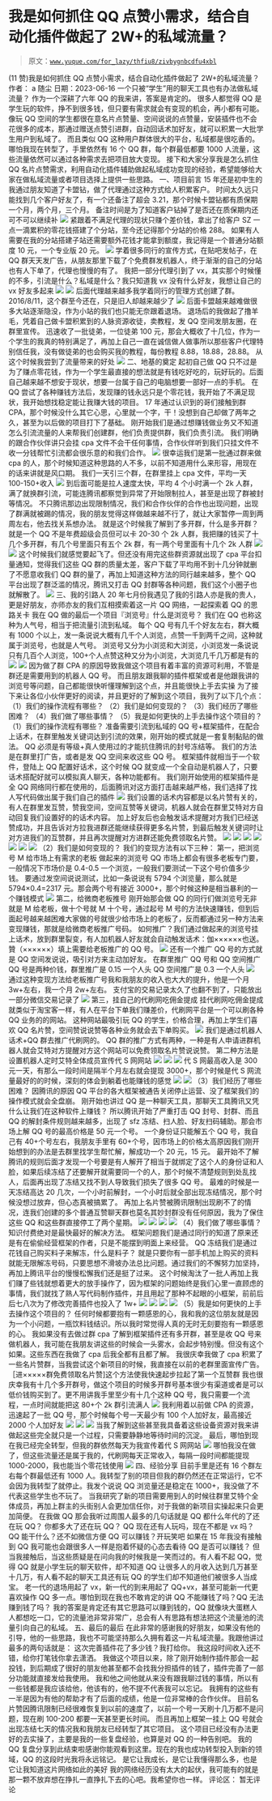 # 我是如何抓住 QQ 点赞小需求，结合自动化插件做起了 2W+的私域流量？

> 原文：[`www.yuque.com/for_lazy/thfiu8/zivbygnbcdfu4xbl`](https://www.yuque.com/for_lazy/thfiu8/zivbygnbcdfu4xbl)

<ne-h2 id="c1f5c932" data-lake-id="c1f5c932"><ne-heading-ext><ne-heading-anchor></ne-heading-anchor><ne-heading-fold></ne-heading-fold></ne-heading-ext><ne-heading-content><ne-text id="ucd572780">(11 赞)我是如何抓住 QQ 点赞小需求，结合自动化插件做起了 2W+的私域流量？</ne-text></ne-heading-content></ne-h2> <ne-p id="u492224c6" data-lake-id="u492224c6"><ne-text id="ue06d7c40">作者： a 随尘</ne-text></ne-p> <ne-p id="ue8b8a72c" data-lake-id="ue8b8a72c"><ne-text id="u1a9e5da3">日期：2023-06-16</ne-text></ne-p> <ne-p id="ue9176c90" data-lake-id="ue9176c90"><ne-text id="u88d7ff63">一个只被“学生”用的聊天工具也有办法做私域流量？</ne-text></ne-p> <ne-p id="u9daab12a" data-lake-id="u9daab12a"><ne-text id="u7beea5b0">作为一个深耕了六年 QQ 的我来讲，答案是肯定的。</ne-text></ne-p> <ne-p id="u4ed19684" data-lake-id="u4ed19684"><ne-text id="uee519b3d">很多人都觉得 QQ 是学生玩的软件，挣不到很多钱，但只要有需求就会有变现的机会，再小都有可能。像玩 QQ 空间的学生都很在意名片点赞量、空间说说的点赞量，安装插件也不会花很多的成本，那通过赠送点赞引进群，自动回话术加好友，就可以积累一大批学生用户到私域了。</ne-text></ne-p> <ne-p id="u0b7dc924" data-lake-id="u0b7dc924"><ne-text id="ub57987d6">而且类似 QQ 这种用户群体很大的平台，私域都是很吃香的。哪怕我现在转型了，手里依然有 16 个 QQ 群，每个群最低都要 1000 人流量，这些流量依然可以通过各种需求去把项目放大变现。</ne-text></ne-p> <ne-p id="ua621cd38" data-lake-id="ua621cd38"><ne-text id="ud4101d49">接下和大家分享我是怎么抓住 QQ 名片点赞需求，利用自动化插件辅助做起私域成功变现的经验，希望能够给大家在做私域流量或者项目选择上提供一些思路。</ne-text></ne-p> <ne-h1 id="7d69e713" data-lake-id="7d69e713"><ne-heading-ext><ne-heading-anchor></ne-heading-anchor><ne-heading-fold></ne-heading-fold></ne-heading-ext><ne-heading-content><ne-text id="ued6926cd" ne-bold="true">一、项目前言</ne-text></ne-heading-content></ne-h1> <ne-p id="u17792c23" data-lake-id="u17792c23"><ne-text id="uc65523e6">15 年还是初中生的我通过朋友知道了卡盟钻，做了代理通过这种方式给人积累客户。</ne-text></ne-p> <ne-p id="u2ce0a663" data-lake-id="u2ce0a663"><ne-text id="ua6dbe9bf">时间太久远只能找到几个客户好友了，有一个还备注了超会 3.21，那个时候卡盟钻都有质保期一个月，两个月，三个月。</ne-text></ne-p> <ne-p id="u99f41d61" data-lake-id="u99f41d61"><ne-text id="ue9f59b4f">备注时间是为了知道客户钻掉了是否还在质保期内还可不可以继续补</ne-text></ne-p> <ne-p id="ud7f5dd88" data-lake-id="ud7f5dd88"><ne-card data-card-name="image" data-card-type="inline" id="vUJ9Z" data-event-boundary="card">![](img/0203332e223aeb2f5e08096d5d03713f.png)  <ne-p id="u3e8caf6f" data-lake-id="u3e8caf6f"><ne-text id="uaa8d9cf7">紧跟着不满足代理的现状只赚个差价钱，拿出了给客户 SZ 一点一滴累积的零花钱搭建了个分站，至今还记得那个分站的价格 288。</ne-text></ne-p> <ne-p id="u6d5d7e01" data-lake-id="u6d5d7e01"><ne-text id="u7a89effb">如果有人需要在我的分站搭建子站还需要额外花钱才能拿到额度，我记得是一个普通分站额度 10 元，一个专业版 20 元。</ne-text></ne-p> <ne-p id="u133a6ab8" data-lake-id="u133a6ab8"><ne-card data-card-name="image" data-card-type="inline" id="I51Ds" data-event-boundary="card">![](img/42c542c57bfcfdb2fd7c2189f74b6710.png)  <ne-p id="u13fe6209" data-lake-id="u13fe6209"><ne-text id="u3a678733">学着很多同行的宣传方式，在贴吧发帖子，在 QQ 群天天发广告，从朋友那里下载了个免费群发机器人，终于渐渐的自己的分站也有人下单了，代理也慢慢的有了。</ne-text></ne-p> <ne-p id="ucd604229" data-lake-id="ucd604229"><ne-text id="u0e12cfbc">我把一部分代理引到了 vx，其实那个时候懂的不多，引流是什么？私域是什么？我只知道我 vx 没有什么好友，我想让自己的 vx 好友多起来</ne-text></ne-p> <ne-p id="u81035974" data-lake-id="u81035974"><ne-card data-card-name="image" data-card-type="inline" id="AHri4" data-event-boundary="card">![](img/4db4547d57861aa04e16bbfb0628e403.png)  <ne-p id="uade83834" data-lake-id="uade83834"><ne-card data-card-name="image" data-card-type="inline" id="laLzV" data-event-boundary="card">![](img/e335a846427784f9b17f5c4ccb88e1b5.png)  <ne-p id="u002aec82" data-lake-id="u002aec82"><ne-text id="uaefd90a1">后面代理越来越多我学着同行的管理方式创建了群。</ne-text></ne-p> <ne-p id="u1a3f4bfa" data-lake-id="u1a3f4bfa"><ne-text id="u23a404d6">2016/8/11，这个群至今还在，只是旧人却越来越少了</ne-text></ne-p> <ne-p id="u1e18e072" data-lake-id="u1e18e072"><ne-card data-card-name="image" data-card-type="inline" id="YZf3j" data-event-boundary="card">![](img/1a0b5568eea881d14ebd8a80822ee79f.png)  <ne-p id="u72eb98db" data-lake-id="u72eb98db"><ne-text id="u0e7eb19d">后面卡盟越来越难做很多大站逐渐隐没，作为小站的我们也只能无奈跟着退场。</ne-text></ne-p> <ne-p id="u85017876" data-lake-id="u85017876"><ne-text id="u2145ec73">退场后的我做起了撸羊毛，凭着自己做卡盟积累到的人脉资源收徒，卖教程，发 QQ 空间发朋友圈，在群里宣传。</ne-text></ne-p> <ne-p id="u83964644" data-lake-id="u83964644"><ne-text id="uc402d650">迅速收了一批徒弟，一位徒弟 100 元，那会大概收了十几位，作为一个学生的我真的特别满足了，再加上自己一直在诚信做人做事所以那些客户代理特别信任我，没有做徒弟的也会购买我的教程，每份教程 8.88，18.88，28.88。</ne-text></ne-p> <ne-p id="u1fb6bfda" data-lake-id="u1fb6bfda"><ne-text id="ubbcafbe5">从这个时候我尝到了流量带来的好处</ne-text></ne-p> <ne-p id="ufe774ad3" data-lake-id="ufe774ad3"><ne-card data-card-name="image" data-card-type="inline" id="njXQp" data-event-boundary="card">![](img/50c67edd365536b2ef27ad3e6b1fe1de.png)  <ne-h1 id="f5139dc1" data-lake-id="f5139dc1"><ne-heading-ext><ne-heading-anchor></ne-heading-anchor><ne-heading-fold></ne-heading-fold></ne-heading-ext><ne-heading-content><ne-text id="uaf4d49ef" ne-bold="true">二、地基的奠定</ne-text></ne-heading-content></ne-h1> <ne-p id="u733f2374" data-lake-id="u733f2374"><ne-text id="ucf23422d">起初自己做 QQ 只不过是为了赚点零花钱，作为一个学生最直接的想法就是有钱吃好吃的，玩好玩的。后面自己越来越不想安于现状，想要一台属于自己的电脑想要一部好一点的手机。</ne-text></ne-p> <ne-p id="u5896da0e" data-lake-id="u5896da0e"><ne-text id="u5bb8c94c">在 QQ 尝试了各种赚钱方法后，发现赚的钱永远只是个零花钱，我开始了不满足现状，我开始想找稳定能让我赚大钱的项目。</ne-text></ne-p> <ne-p id="ub243a563" data-lake-id="ub243a563"><ne-text id="ufd42db3d">17 年通过认识到的哥们接触到群 CPA，那个时候没什么其它心思，心里就一个字，干！没想到自己却做了两年之久，甚至为以后做的项目打下了基础。</ne-text></ne-p> <ne-p id="ufbc4e881" data-lake-id="ufbc4e881"><ne-text id="u93443b16">刚开始我们是通过想赚钱做业务又不知道怎么引流流量的人来帮我们创建群，他们负责提供群，我们负责引流。</ne-text></ne-p> <ne-p id="u694935b0" data-lake-id="u694935b0"><ne-text id="ue8938570">我们明确的跟合作伙伴讲只会挂 cpa 文件不会干任何事情，合作伙伴听到我们只挂文件不收一分钱帮忙引流都会很乐意的和我们合作。</ne-text></ne-p> <ne-p id="u4a8a94a3" data-lake-id="u4a8a94a3"><ne-card data-card-name="image" data-card-type="inline" id="hrEcD" data-event-boundary="card">![](img/01aabfaf26453698de8fbb814c6519c2.png)  <ne-p id="udaeb33b7" data-lake-id="udaeb33b7"><ne-text id="u9723ce80">很幸运我们是第一批通过群来做 cpa 的人，那个时候知道这种思路的人不多，以前不知道用什么来形容，用现在的话来讲就是风口期。</ne-text></ne-p> <ne-p id="u02f1a8b4" data-lake-id="u02f1a8b4"><ne-text id="u42bd39ec">我们一天引三个群，在群里挂上 cpa 文件，平均一天 100-150+收入</ne-text></ne-p> <ne-p id="u7318b950" data-lake-id="u7318b950"><ne-card data-card-name="image" data-card-type="inline" id="jSXe6" data-event-boundary="card">![](img/2ddafbf06d25eb1779ea62f361e29ac6.png)  <ne-p id="ub4dfadf0" data-lake-id="ub4dfadf0"><ne-text id="u42e0953c">到后面可能是拉人速度太快，平均 4 个小时满一个 2k 人群，满了就换群引流，可能连腾讯都察觉到异常了开始限制拉人，甚至是出现了群被封等情况。</ne-text></ne-p> <ne-p id="u46e96c7f" data-lake-id="u46e96c7f"><ne-text id="ueb650176">不只腾讯那边出现限制情况，我们和合作伙伴的合作也出现问题，出现了群满就被踢的情况，我的朋友觉得这样做越来越不行了，就让大家暂停一周到两周左右，他去找关系想办法。</ne-text></ne-p> <ne-p id="u6dbbd124" data-lake-id="u6dbbd124"><ne-text id="u8371bba2">就是这个时候我了解到了多开群，</ne-text><ne-text id="u67d00129" ne-bold="true">什么是多开群？</ne-text></ne-p> <ne-p id="u78d71c56" data-lake-id="u78d71c56"><ne-text id="uc12b956b">就是一个 QQ 不是年费超级会员但可以卡 20-30 个 2k 人群，我把赚的钱买了十几个多开群，有几个号里面只有五个 2k 群，有一两个号里面有十几个 2k 人群</ne-text></ne-p> <ne-p id="u7464d6d3" data-lake-id="u7464d6d3"><ne-card data-card-name="image" data-card-type="inline" id="O4pl3" data-event-boundary="card">![](img/7ac12e4d34fbe626cf47a2194c56de62.png)  <ne-p id="u0d9e3ad8" data-lake-id="u0d9e3ad8"><ne-card data-card-name="image" data-card-type="inline" id="GiAHY" data-event-boundary="card">![](img/f128a2939086c5940d56f418cb21dae7.png)  <ne-p id="u3d1f7286" data-lake-id="u3d1f7286"><ne-text id="u238a67d6">这个时候我们就感觉要起飞了。但还没有用完这些群资源就出现了 cpa 平台扣量通知，觉得我们这些 QQ 群的质量太差，客户下载了平均用不到十几分钟就删了不愿意收我们 QQ 群的量了，再加上知道这种方法的同行越来越多，整个 QQ 平台出现了群泛滥的情况，腾讯又打击 QQ 封群等各种问题，我们这个小圈子也就解散了。</ne-text></ne-p> <ne-p id="u4ace2061" data-lake-id="u4ace2061"><ne-card data-card-name="image" data-card-type="inline" id="CsKJC" data-event-boundary="card">![](img/d67326804d0da0c131af241aca7e5775.png)  <ne-h1 id="f6304085" data-lake-id="f6304085"><ne-heading-ext><ne-heading-anchor></ne-heading-anchor><ne-heading-fold></ne-heading-fold></ne-heading-ext><ne-heading-content><ne-text id="u423277b7">三、</ne-text><ne-text id="u7684c63c" ne-bold="true">我的引路人</ne-text></ne-heading-content></ne-h1> <ne-p id="udffa0213" data-lake-id="udffa0213"><ne-text id="ue34b7ee0">20 年七月份我遇见了我的引路人亦是我的贵人，更是好朋友，亦师亦友的我们互相摸索着这一片 QQ 网络，一起探索着 QQ 的思路关卡</ne-text></ne-p> <ne-p id="uda9134cf" data-lake-id="uda9134cf"><ne-text id="u6cddcc42" ne-bold="true">我在 QQ 做的最后一个项目『浏览号』什么是浏览号？</ne-text></ne-p> <ne-p id="ub38e960d" data-lake-id="ub38e960d"><ne-text id="u52dc2bb5">我们在 QQ 也称这种为人气号，相当于把流量引流到私域。</ne-text></ne-p> <ne-p id="ue8783cca" data-lake-id="ue8783cca"><ne-text id="u7ddb3f0f">每个 QQ 号有几千个好友左右，群大概有 1000 个以上，发一条说说大概有几千个人浏览，点赞一千到两千之间，这种就属于浏览号，也就是人气号。</ne-text></ne-p> <ne-p id="ube4a28e9" data-lake-id="ube4a28e9"><ne-text id="u1cd19c11">浏览号又分为小浏览和大浏览，小浏览发一条说说只有几百个人浏览，100+个人点赞这种又分为小浏览，大浏览几千几万都是有的</ne-text></ne-p> <ne-p id="uf7dc785b" data-lake-id="uf7dc785b"><ne-card data-card-name="image" data-card-type="inline" id="dWaOs" data-event-boundary="card">![](img/3e54c66d66e8e51cad4907a87b7143a8.png)  <ne-p id="uf47645fd" data-lake-id="uf47645fd"><ne-card data-card-name="image" data-card-type="inline" id="o8qXi" data-event-boundary="card">![](img/f2f29d49ecee3488041681e8adbc81d5.png)  <ne-p id="u7471a819" data-lake-id="u7471a819"><ne-text id="u2b2a8ef7">因为做了群 CPA 的原因导致我做这个项目有着丰富的资源可利用，不管是群还是需要用到的机器人 QQ 号。</ne-text></ne-p> <ne-p id="u1f6b2d83" data-lake-id="u1f6b2d83"><ne-text id="u19a6df20">而且朋友跟我聊的插件框架或者是他跟我讲的浏览号等问题，自己都能很快听懂理解到这个点，并且能很快上手去实操</ne-text></ne-p> <ne-p id="u6b7f8b24" data-lake-id="u6b7f8b24"><ne-text id="u669d5d08">为了接下来让各位小伙伴更好的阅读，并且更好的了解到这个项目，我列了以下几个点：</ne-text></ne-p> <ne-p id="uc005a707" data-lake-id="uc005a707"><ne-text id="ufc6f24f2" ne-bold="true">（1）我们的操作流程有哪些？</ne-text></ne-p> <ne-p id="u7b10ed50" data-lake-id="u7b10ed50"><ne-text id="u8f5369be" ne-bold="true">（2）我们是如何变现的？</ne-text></ne-p> <ne-p id="u8f219f11" data-lake-id="u8f219f11"><ne-text id="u57149381" ne-bold="true">（3）我们经历了哪些困难？</ne-text></ne-p> <ne-p id="u64273937" data-lake-id="u64273937"><ne-text id="uabe04a3a" ne-bold="true">（4）我们做了哪些事情？</ne-text></ne-p> <ne-p id="u815506f5" data-lake-id="u815506f5"><ne-text id="u5110e42a" ne-bold="true">（5）我是如何更快的上手去操作这个项目的？</ne-text></ne-p> <ne-p id="u5690208d" data-lake-id="u5690208d"><ne-text id="u6b8ddd73" ne-bold="true">（1）我们的操作流程有哪些？</ne-text></ne-p> <ne-p id="u8792e492" data-lake-id="u8792e492"><ne-text id="u96d8edde">准备需要引流到私域的 QQ 号+框架插件，在配合上话术，在群里触发关键词达到引流的效果，刚开始的模式就是一套复制黏贴的做法。</ne-text></ne-p> <ne-p id="u607f950e" data-lake-id="u607f950e"><ne-text id="u73e89795">QQ 必须是有等级+真人使用过的才能抗住腾讯的封号冻结等。</ne-text></ne-p> <ne-p id="uf4124a9b" data-lake-id="uf4124a9b"><ne-text id="ud6b26884">我们的方法是在群里打广告，或者是发 QQ 空间来收这些 QQ 号。</ne-text></ne-p> <ne-p id="ub06a3bf6" data-lake-id="ub06a3bf6"><ne-text id="uf7eab81f">框架插件就相当于一个软件，登陆上 QQ 配置好话术，这个时候 QQ 就变成一个全自动是机器人了，只要话术搭配好就可以模拟真人聊天，各种功能都有。</ne-text></ne-p> <ne-p id="u6b7d9f94" data-lake-id="u6b7d9f94"><ne-text id="ue0681c38">我们刚开始使用的框架插件是全 QQ 网络同行都在使用的，后面腾讯对这方面打击越来越严格，我们选择了找人写代码做出属于我们自己的插件</ne-text></ne-p> <ne-p id="u3faff0b0" data-lake-id="u3faff0b0"><ne-card data-card-name="image" data-card-type="inline" id="tgkWb" data-event-boundary="card">![](img/7bc95bcf4fba572b324ed8b5b0f4032a.png)  <ne-p id="u367bcd2e" data-lake-id="u367bcd2e"><ne-text id="ub0ecff80">我们设置的话术内容都是以名片赞有关的，有人在群里发互赞，赞我空间，空间互赞等关键词，机器人就会在群里艾特对方自动回复我们设置好的的话术内容。</ne-text></ne-p> <ne-p id="u917af3ed" data-lake-id="u917af3ed"><ne-text id="u5a1960fa">加上好友后也会触发话术提醒对方我们已经送赞成功，并且告诉对方拉我进群还能继续获得更多名片赞，到最后触发关键词时让对方进我们的互赞群，并且再次提醒对方进群还能免费领取名片赞。</ne-text></ne-p> <ne-p id="u109fba4e" data-lake-id="u109fba4e"><ne-card data-card-name="image" data-card-type="inline" id="kN2iS" data-event-boundary="card">![](img/09eee8cb09f507d5aadecc52b68426c7.png)  <ne-p id="ubcbb4b21" data-lake-id="ubcbb4b21"><ne-card data-card-name="image" data-card-type="inline" id="bmU4d" data-event-boundary="card">![](img/b9c42ed13f906b5b52fc7303b3a6dd60.png)  <ne-p id="u43aba1f6" data-lake-id="u43aba1f6"><ne-card data-card-name="image" data-card-type="inline" id="gA4Ey" data-event-boundary="card">![](img/378cc8320d35d6abf81ee10b4cf9d658.png)  <ne-p id="ud5ff828b" data-lake-id="ud5ff828b"><ne-card data-card-name="image" data-card-type="inline" id="Eep1G" data-event-boundary="card">![](img/9c2dd3815235afee964b8de1968cfd26.png)  <ne-p id="uedc9b36c" data-lake-id="uedc9b36c"><ne-card data-card-name="image" data-card-type="inline" id="YsSbg" data-event-boundary="card">![](img/4f215a4140e86d76847f9ce2138ff9f7.png)  <ne-p id="ub5386f1f" data-lake-id="ub5386f1f"><ne-card data-card-name="image" data-card-type="inline" id="NicCr" data-event-boundary="card">![](img/0ec82a529a67b58a693de6a8567aef54.png)  <ne-p id="ua3ae951b" data-lake-id="ua3ae951b"><ne-card data-card-name="image" data-card-type="inline" id="klhrE" data-event-boundary="card">![](img/2e7086b0672f6593a3056500ba6621fb.png)  <ne-p id="u80cb2140" data-lake-id="u80cb2140"><ne-text id="u8583bb06" ne-bold="true">（2）我们是如何变现的？</ne-text></ne-p> <ne-p id="ub8ac13ca" data-lake-id="ub8ac13ca"><ne-text id="u22d7e5d5">我们的变现方法有以下三种：</ne-text></ne-p> <ne-p id="u5b12450e" data-lake-id="u5b12450e"><ne-text id="ua170b39e" ne-bold="true">第一，把浏览号 M 给市场上有需求的老板</ne-text></ne-p> <ne-p id="u133e3afa" data-lake-id="u133e3afa"><ne-text id="u4e3b8575">做起来的浏览号 QQ 市场上都会有很多老板专门要，一般情况下市场价是 0.4-0.5 一个浏览，一般我们要测试一下这个号价值多少钱。</ne-text></ne-p> <ne-p id="ueca2c4e6" data-lake-id="ueca2c4e6"><ne-text id="u32c0b8b5">要通过发空间说说测试，比如一条说说有 5794 个浏览量，那么就是 5794×0.4=2317 元。那会两个号有接近 3000+，那个时候这种是相当暴利的一个赚钱模式</ne-text></ne-p> <ne-p id="u64b95c2d" data-lake-id="u64b95c2d"><ne-card data-card-name="image" data-card-type="inline" id="HbYQ9" data-event-boundary="card">![](img/f36dcd00916cb261cd78a5bda328d8a9.png)  <ne-p id="u20b26170" data-lake-id="u20b26170"><ne-text id="u472e422e" ne-bold="true">第二，给微商老板推号</ne-text></ne-p> <ne-p id="u146ba569" data-lake-id="u146ba569"><ne-text id="u653f7017">刚开始那会做 QQ 的同行们做浏览号无非就是 M 给老板，做十个号就 M 十个号，通过起号 M 号的方法快速赚钱，但到后面起号越来越困难大家做的号就很少给市场上的老板了，反而都通过另一种方法来变现赚钱，那就是给微商老板推广号码。</ne-text></ne-p> <ne-p id="u0cb6c17b" data-lake-id="u0cb6c17b"><ne-text id="uecbeb387">如何推广？我们通过做起来的浏览号挂上话术，放到群里裂变，有人加机器人好友就会自动触发话术：伽××××××也送。贊（××××××）填上需要给老板推广的 QQ 号。</ne-text></ne-p> <ne-p id="u2f15069b" data-lake-id="u2f15069b"><ne-card data-card-name="image" data-card-type="inline" id="fSLeW" data-event-boundary="card">![](img/a6212bffd9bfc03b816a0affa5828306.png)  <ne-p id="ua8c04b24" data-lake-id="ua8c04b24"><ne-text id="u510a65e8" ne-bold="true">还有一个推广 QQ 号的方式就是 QQ 空间发说说</ne-text><ne-text id="ub7fa4cfd">，吸引对方来主动加好友。</ne-text></ne-p> <ne-p id="u02ce7d5e" data-lake-id="u02ce7d5e"><ne-text id="ubc069167">在群里推广 QQ 号和 QQ 空间推广 QQ 号是两种价钱，群里推广是 0.15 一个人头 QQ 空间推广是 0.3 一个人头</ne-text></ne-p> <ne-p id="u21e884eb" data-lake-id="u21e884eb"><ne-card data-card-name="image" data-card-type="inline" id="ePXGM" data-event-boundary="card">![](img/cf71815be59cbea84f452eb8aa40fe1f.png)  <ne-p id="u46edecff" data-lake-id="u46edecff"><ne-text id="ub2ac9276">通过这种变现方法给老板推广号我和我朋友的收入也大大的提升，他是一个月 3w+左右，我一个月 2w+左右。</ne-text></ne-p> <ne-p id="ud5bcd9f5" data-lake-id="ud5bcd9f5"><ne-text id="u48f0ac16">支付宝的交易记录太久了也翻不到了，只能放出一部分微信交易记录了</ne-text></ne-p> <ne-p id="u0a7422a0" data-lake-id="u0a7422a0"><ne-card data-card-name="image" data-card-type="inline" id="saX5e" data-event-boundary="card">![](img/9668f1a67c0d713b3b7747472a1d89c1.png)  <ne-p id="ua5f67ce6" data-lake-id="ua5f67ce6"><ne-text id="uf8a8b78b" ne-bold="true">第三，挂自己的代刷网吃佣金提成</ne-text></ne-p> <ne-p id="u9657d463" data-lake-id="u9657d463"><ne-text id="u41d4b717">挂代刷网吃佣金提成就类似于淘宝客一样，有人在平台下单我们赚差价，代刷网平台是一个可以刷各种 QQ 业务的的网站。</ne-text></ne-p> <ne-p id="u95690262" data-lake-id="u95690262"><ne-text id="uf2c4358e">这种网站最吸引玩 QQ 的学生，价格合理，再加上学生们喜欢 QQ 名片赞，空间赞说说赞等各种业务就会去下单购买。</ne-text></ne-p> <ne-p id="u32cebf2b" data-lake-id="u32cebf2b"><ne-card data-card-name="image" data-card-type="inline" id="aM7Uv" data-event-boundary="card">![](img/0056aee266aa30250597bce68adbf33a.png)  <ne-p id="u2cc54293" data-lake-id="u2cc54293"><ne-text id="u8b334ffd">我们是通过机器人话术+QQ 群去推广代刷网的。</ne-text></ne-p> <ne-p id="uc36e313a" data-lake-id="uc36e313a"><ne-text id="ucca858a0">QQ 群的推广方式有两种，一种是有人申请进群机器人就会艾特对方提醒对方这个网站可以免费领取名片赞说说赞。</ne-text></ne-p> <ne-p id="u00003feb" data-lake-id="u00003feb"><ne-text id="ub83c11ba">第二种方法是设置机器人定时艾特全体成员宣传代 S 网网站</ne-text></ne-p> <ne-p id="u5c14b848" data-lake-id="u5c14b848"><ne-card data-card-name="image" data-card-type="inline" id="ViJF6" data-event-boundary="card">![](img/0f7e93b90ffc15c5a9b0890b4472fc70.png)  <ne-p id="u349e254e" data-lake-id="u349e254e"><ne-card data-card-name="image" data-card-type="inline" id="ufgvv" data-event-boundary="card">![](img/0f3fa5b36d8b45ffbab7917a3f8809e0.png)  <ne-p id="u4f33e7e6" data-lake-id="u4f33e7e6"><ne-card data-card-name="image" data-card-type="inline" id="w59jq" data-event-boundary="card">![](img/a5834404d212d9ed077ed00e499299db.png)  <ne-p id="u105ad49d" data-lake-id="u105ad49d"><ne-text id="u379f2562">代 S 网最高收入是 300 元一天，有那么一段时间是隔半个月左右就会提现 3000+，那个时候是代 S 网流量最好的的时候，深刻的体会到躺着也能赚钱的感觉</ne-text></ne-p> <ne-p id="ue517a7c5" data-lake-id="ue517a7c5"><ne-card data-card-name="image" data-card-type="inline" id="YPB94" data-event-boundary="card">![](img/c67586787b9a3511f7dd96205518b982.png)  <ne-p id="u92d6ad7d" data-lake-id="u92d6ad7d"><ne-card data-card-name="image" data-card-type="inline" id="MpKE4" data-event-boundary="card">![](img/7960a53897efcc2edc5e0f9bb83017d5.png)  <ne-p id="ud89e9f75" data-lake-id="ud89e9f75"><ne-text id="ud0e57e10" ne-bold="true">（3）我们经历了哪些困难？</ne-text></ne-p> <ne-p id="u5ff0ffaf" data-lake-id="u5ff0ffaf"><ne-text id="u9c6d3304">因腾讯的原因 QQ 平台的各大框架被通告关闭停止运营、没了框架我们的操作模式就会全盘崩。</ne-text></ne-p> <ne-p id="ua51048c7" data-lake-id="ua51048c7"><ne-text id="u255f0d02">刚开始也讲过 QQ 是一种聊天工具，那聊天工具腾讯又凭什么让我们在这种软件上赚钱？</ne-text></ne-p> <ne-p id="uc48801a4" data-lake-id="uc48801a4"><ne-text id="u88baf909">所以腾讯开始了严重打击 QQ 封号、封群、而且 QQ 的解封条件规则越来越多，出现了 sfz 冻结、扫人脸、好友扫码辅助。那会市场上解 QQ 号的最高价格是 50 元一个号。</ne-text></ne-p> <ne-p id="u8dfdad9a" data-lake-id="u8dfdad9a"><ne-text id="u7c130ba4">一个身份证只能解五个 QQ 号，我自己有 40+个号左右，我朋友手里有 60+个号，因市场上的价格太高原因我们刚开始想到的办法是去群里找学生帮忙解，解成功一个 20 元，15 元。</ne-text></ne-p> <ne-p id="u682c7490" data-lake-id="u682c7490"><ne-text id="ufeb190ea">最开始不了解腾讯的规则后面才发现一个号要是有人解开了相当于就绑定了这个人的身份证和人脸，如果后续冻结了还要解开就需要同一个的人，那个时候不清楚规则到处乱找人，后面再出现了冻结又找不到人导致我们损失了很多 QQ 号。</ne-text></ne-p> <ne-p id="u6380ff3a" data-lake-id="u6380ff3a"><ne-text id="u84fe7cef">最难的时候是一天冻结高达 20 几次，一个小时前解封，一个小时后就全部出现冻结情况，那个时候没想过放弃，但心态真被搞累了。</ne-text></ne-p> <ne-p id="u5dfcb55f" data-lake-id="u5dfcb55f"><ne-text id="ue09934b4">再加上名片赞被腾讯限制出现刷不了的情况，连我们创建的多个普通互赞聊天群也莫名其妙封群没有任何原因，我为了保住这些 QQ 和这些群直接停工了两个星期。</ne-text></ne-p> <ne-p id="udcf80084" data-lake-id="udcf80084"><ne-card data-card-name="image" data-card-type="inline" id="vbemr" data-event-boundary="card">![](img/58b0593d0075006f9a1830e4525cb9f9.png)  <ne-p id="ud670c381" data-lake-id="ud670c381"><ne-card data-card-name="image" data-card-type="inline" id="hef0G" data-event-boundary="card">![](img/61813a2ecde9cd91663c0f7debb9c0f0.png)  <ne-p id="u9e2a1edf" data-lake-id="u9e2a1edf"><ne-card data-card-name="image" data-card-type="inline" id="PnvRA" data-event-boundary="card">![](img/fe859a0ffa443c729ae2c78e93557a22.png)  <ne-p id="uc36f2856" data-lake-id="uc36f2856"><ne-card data-card-name="image" data-card-type="inline" id="MqaWS" data-event-boundary="card">![](img/2cef8eac325349eea11f4a2eb9eff14b.png)  <ne-p id="u134bb789" data-lake-id="u134bb789"><ne-text id="ueeeba1d3" ne-bold="true">（4）我们做了哪些事情？</ne-text></ne-p> <ne-p id="u9fc42325" data-lake-id="u9fc42325"><ne-text id="u87be57e6">知识付费绝对是最快最好的解决方法。</ne-text></ne-p> <ne-p id="ue8e9d7c7" data-lake-id="ue8e9d7c7"><ne-text id="u9023d428">框架问题我们是通过同行的知道了原来还是有在偷偷经营框架的作者，只是不能摆到明面上来经营。</ne-text></ne-p> <ne-p id="ue4598529" data-lake-id="ue4598529"><ne-text id="ufec0ab0b">QQ 冻结我们是通过花钱自己购买料子来解冻，什么是料子？</ne-text></ne-p> <ne-p id="udf08dec2" data-lake-id="udf08dec2"><ne-text id="u20bc7e4f">就是只要你有一部手机加上购买的资料就能无限解冻号码，只要思想不滑坡办法总比问题。通过我们的不懈努力加坚持，再加上腾讯平台的慢慢松懈我们还是挺了过来。</ne-text></ne-p> <ne-p id="ucca32dbd" data-lake-id="ucca32dbd"><ne-text id="ucefad0f7">这个时候淘汰了一批人再加上我们赚了些钱就想着更大的放手操作了，因为框架的问题始终是我们心里一直顾虑的事情，我们就找了熟人写代码制作插件，并且用起了那种不起眼的小框架，前前后后七八次为了修改完善插件也投入了 1w+</ne-text></ne-p> <ne-p id="u1eb5534d" data-lake-id="u1eb5534d"><ne-card data-card-name="image" data-card-type="inline" id="JEIzK" data-event-boundary="card">![](img/2340cafc6a5dc19a5402732def0910cb.png)  <ne-p id="u4d5a66a9" data-lake-id="u4d5a66a9"><ne-card data-card-name="image" data-card-type="inline" id="l9D9A" data-event-boundary="card">![](img/afed9ad28f6a55c7cdf56002c62eb730.png)  <ne-p id="u9bee0775" data-lake-id="u9bee0775"><ne-card data-card-name="image" data-card-type="inline" id="H63C1" data-event-boundary="card">![](img/b4ad21778c150b61362aec340d265d05.png)  <ne-p id="uddb6a7a3" data-lake-id="uddb6a7a3"><ne-card data-card-name="image" data-card-type="inline" id="pPbNh" data-event-boundary="card">![](img/94fbbbdef77a88652d1417d9c85b74eb.png)  <ne-p id="u5f4d24b5" data-lake-id="u5f4d24b5"><ne-text id="u76f5456d" ne-bold="true">（5）我是如何更快的上手去操作这个项目的？</ne-text></ne-p> <ne-p id="u4278dea6" data-lake-id="u4278dea6"><ne-text id="u095638b3">任何时候都要抱有一颗感恩的心，我和我的这位朋友就是因为一个小问题，一瓶饮料钱结识。所以我时常觉得人真的无时无刻要抱有一颗感恩的心。</ne-text></ne-p> <ne-p id="u4c4f1116" data-lake-id="u4c4f1116"><ne-text id="uc24746a8">我如果没有去做过群 cpa 了解到框架插件还有多开群，甚至是收 QQ 号来做机器人，我可能在我朋友讲这些的时候会一头雾水，会起步特别慢。但没有这个如果。这些东西在我做了 cpa 后我全都有且都了解。</ne-text></ne-p> <ne-p id="ud1abe94e" data-lake-id="ud1abe94e"><ne-text id="ud9bdbae3">我很庆幸我做了 cpa 积累了一些名片赞群，当我尝试这个新项目的时候，我直接在以前的老群里面宣传广告。</ne-text></ne-p> <ne-p id="u8787e97e" data-lake-id="u8787e97e"><ne-text id="u010e9ee6">［进×××××群免费领取名片赞]这个方法使我快速起步拉起了第一个互赞群</ne-text></ne-p> <ne-p id="ufb79e5c2" data-lake-id="ufb79e5c2"><ne-text id="uecab3ecf">我也很庆幸我有十几个多开群号，做这个项目的时候多开群号基本很少有渠道或者是可以低价钱购买到了。更不用讲我手里至少有十几个这种 QQ 号，我只需要一个流程，一点时间就能把这 80+个 2k 群引流满人</ne-text></ne-p> <ne-p id="u5922fdac" data-lake-id="u5922fdac"><ne-card data-card-name="image" data-card-type="inline" id="dBFvu" data-event-boundary="card">![](img/56677536b3c8d75121cadfc0a8732af6.png)  <ne-p id="uffb29cf3" data-lake-id="uffb29cf3"><ne-text id="u76fda4a0">我利用着以前做 CPA 的资源，迅速起了一批 QQ 号，那个时候每个号一天最少有 100 个人加好友，最高接近 2000 个人加好友</ne-text></ne-p> <ne-p id="u1aa95734" data-lake-id="u1aa95734"><ne-card data-card-name="image" data-card-type="inline" id="RR378" data-event-boundary="card">![](img/6fbcc04355e84b26177fe27334cf8010.png)</ne-card></ne-p> <ne-p id="uc9b420f0" data-lake-id="uc9b420f0"><ne-card data-card-name="image" data-card-type="inline" id="dfemK" data-event-boundary="card">![](img/d5b84bf1c1231e90f6b95c3d8089f697.png)</ne-card></ne-p> <ne-p id="ubf9d1821" data-lake-id="ubf9d1821"><ne-card data-card-name="image" data-card-type="inline" id="lH4x2" data-event-boundary="card">![](img/0afdb9adfa8c47e7b68dec68d74323d1.png)  <ne-p id="u82671d53" data-lake-id="u82671d53"><ne-text id="ub59c1e0c">当我了解到这些甚至我具备着这些设备资源对我来讲做起这些完全就只是一个过程，只需要静静地等待时间的沉淀。</ne-text></ne-p> <ne-p id="u1f60cfca" data-lake-id="u1f60cfca"><ne-text id="ue6eff691">最后，哪怕到现在我已经完全转型，但我的群依然每天为我宣传着代 S 网网站</ne-text></ne-p> <ne-p id="udace5983" data-lake-id="udace5983"><ne-card data-card-name="image" data-card-type="inline" id="D65Fw" data-event-boundary="card">![](img/2082ecb926c73945074875a776aece3f.png)  <ne-p id="u5f908ede" data-lake-id="u5f908ede"><ne-text id="ub84e15ac">哪怕我没在做了，但这些流量还是属于我的，代刷网每天正常收入，每隔一段时间都能提现 1000-2000，我也能当个零花钱使用</ne-text></ne-p> <ne-p id="u8f93a342" data-lake-id="u8f93a342"><ne-card data-card-name="image" data-card-type="inline" id="jEJdK" data-event-boundary="card">![](img/bbdd779f8e33654a4468a1a64342b2c3.png)  <ne-h1 id="fedc3806" data-lake-id="fedc3806"><ne-heading-ext><ne-heading-anchor></ne-heading-anchor><ne-heading-fold></ne-heading-fold></ne-heading-ext><ne-heading-content><ne-text id="u72dd931c">四、</ne-text><ne-text id="u99e9a348" ne-bold="true">经验分享</ne-text></ne-heading-content></ne-h1> <ne-p id="uee736d45" data-lake-id="uee736d45"><ne-text id="u8e3e56c6">目前手里是还有 16 个群左右每个群最低还有 1000 人。我转型了别的项目但我的群仍然还在正常运行，它不会因为我转型了就停止。我发个说说 QQ 浏览量还是稳定在 1000+，我没做了不代表这些学生也不玩了。</ne-text></ne-p> <ne-p id="u9c8de6b8" data-lake-id="u9c8de6b8"><ne-text id="ufaee28fd">当我研究了新的项目需要用到人的时候往群里艾特个全体成员，再加上群主的头街别人会更加信任你，对于我做的新项目实操起来只会更加简便。</ne-text></ne-p> <ne-p id="ud6a4b019" data-lake-id="ud6a4b019"><ne-text id="ub1341792">在我做 QQ 那会我听过周围人最多的几句话就是</ne-text></ne-p> <ne-p id="u164621b4" data-lake-id="u164621b4"><ne-text id="u675a20d2" ne-bold="true">QQ 都什么年代的了还在玩 QQ？</ne-text></ne-p> <ne-p id="u22801327" data-lake-id="u22801327"><ne-text id="ue53c04fb" ne-bold="true">你都多大了还在玩 QQ？</ne-text></ne-p> <ne-p id="u1cbfbb00" data-lake-id="u1cbfbb00"><ne-text id="ub0840d05" ne-bold="true">QQ 现在还有人玩吗，现在不都是 vx 吗？</ne-text></ne-p> <ne-p id="ue4ee1cf4" data-lake-id="ue4ee1cf4"><ne-text id="u191a9558" ne-bold="true">QQ 能干什么？还不如微信方便</ne-text></ne-p> <ne-p id="u2670c988" data-lake-id="u2670c988"><ne-text id="u2372fcfe" ne-bold="true">QQ 可以赚钱？开玩笑吧</ne-text></ne-p> <ne-p id="u1400739e" data-lake-id="u1400739e"><ne-text id="u8065b2e6">如果在 15 年我没有接触到 QQ 我可能也会跟很多人一样是抱着怀疑的心态去看待 QQ 是否可以赚钱？</ne-text></ne-p> <ne-p id="u69f8508e" data-lake-id="u69f8508e"><ne-text id="uf677039a">但当我接触后，当这些质疑是在问向我的时候我是一笑而过的。有人看不起 QQ，觉得 QQ 就是小学生玩的聊天软件，却不知道 QQ 让很多人的月收入达到几万甚至十几万，有人看不起的聊天工具还有玩 QQ 的学生们却不知道他们被很多人当成宝。</ne-text></ne-p> <ne-p id="udb10446e" data-lake-id="udb10446e"><ne-text id="u2d4f8fd0">老一代的退场用起了 vx，新一代的到来用起了 QQ+vx，甚至可能新一代更喜欢操作 QQ 多一点。哪怕到现在我也不敢肯定的讲</ne-text></ne-p> <ne-p id="ua344c0a9" data-lake-id="ua344c0a9"><ne-text id="ufd9598df" ne-bold="true">QQ 不能赚钱了吗？QQ 无法赚到钱了吗？</ne-text></ne-p> <ne-p id="ua434634a" data-lake-id="ua434634a"><ne-text id="u43abc420">我的答案是肯定还有其它思路可以赚到钱的，QQ 就像块大蛋糕人人都想吃一口，它的流量池非常非常广，总会有人有思路有想法把这个流量池的流量引向自己的私域。</ne-text></ne-p> <ne-h1 id="17e58e26" data-lake-id="17e58e26"><ne-heading-ext><ne-heading-anchor></ne-heading-anchor><ne-heading-fold></ne-heading-fold></ne-heading-ext><ne-heading-content><ne-text id="uff45fbdb" ne-bold="true">五、最后的最后</ne-text></ne-heading-content></ne-h1> <ne-p id="u5957268b" data-lake-id="u5957268b"><ne-text id="ub6fdeb1c">在此非常的感谢我的好朋友，如果没有他的引导，他的一些思路，我也不可能坚持那么久拥有着这一片私域流量。我跟他讲过最多的两句话就是：</ne-text></ne-p> <ne-p id="u0eb7c733" data-lake-id="u0eb7c733"><ne-text id="ud1985359" ne-bold="true">这次完善插件花了多少钱？我打给你。</ne-text></ne-p> <ne-p id="uc31a515f" data-lake-id="uc31a515f"><ne-text id="uc1ae73c7" ne-bold="true">我这段时间收入还不错，给你打笔钱你拿去潇洒。</ne-text></ne-p> <ne-p id="u71557ebc" data-lake-id="u71557ebc"><ne-text id="uf2b6eb38">我做这个项目以来，除了刚开始制作插件那会一起投钱，到后期成了很好的朋友他甚至都不会找我分担插件的钱了，插件完善了一部分功能就直接发给我使用。</ne-text></ne-p> <ne-p id="uc6879819" data-lake-id="uc6879819"><ne-text id="u0aaef4be">我和他之间他就从来没有跟我聊过钱的事情，所以有一些钱都是我应该给他，他该有的，他不提不代表我可以忘记。</ne-text></ne-p> <ne-p id="u8140f380" data-lake-id="u8140f380"><ne-text id="u074b04b4">我拥有的这些有一半是因为有他的帮助才有了后面的成绩，他是一位非常棒的合作伙伴。</ne-text></ne-p> <ne-p id="ud6b30d77" data-lake-id="ud6b30d77"><ne-text id="u31f2d962">目前名片赞因腾讯限制已经很难恢复到以前的速度了，以前一个号一天刷十几万都不是问题，现在刷 100-200 都要一天甚至更长时间。</ne-text></ne-p> <ne-p id="u2cfabc78" data-lake-id="u2cfabc78"><ne-text id="u3e924471">而且再加上框架一挂上 QQ 号就会出现冻结七天的情况我和我朋友已经转型了其它项目。</ne-text></ne-p> <ne-p id="u97cb1708" data-lake-id="u97cb1708"><ne-text id="u138619b6">这个项目已经没有办法更好的去实操了，主要是我的一些复盘经验，也算是对 QQ 的一种告别吧。</ne-text></ne-p> <ne-p id="u2e8cfe59" data-lake-id="u2e8cfe59"><ne-text id="u06fe5999">我的 QQ 复盘分享到此结束啦感谢你能观看到这里。现在的我也成功转型投入到新的领域，QQ 的这段时光我将永远铭记。</ne-text></ne-p> <ne-p id="u93459bf5" data-lake-id="u93459bf5"><ne-text id="u1bf3f37c">是它让我成长，是它让我懂得那么多，也是它让我知道这片网络如此的美好</ne-text></ne-p> <ne-p id="uc5e36f00" data-lake-id="uc5e36f00"><ne-text id="u4eb86f9f">我的网络经历没有太大的起伏，我可能有的就是那一颗不放弃想在挣扎一直挣扎下去的心吧。我希望你也一样。</ne-text></ne-p> <ne-hole id="u28b0f9f4" data-lake-id="u28b0f9f4"><ne-card data-card-name="hr" data-card-type="block" id="HYUin" data-event-boundary="card"><ne-p id="uf5ae37e9" data-lake-id="uf5ae37e9"><ne-text id="u2ad8725c">评论区：</ne-text></ne-p> <ne-p id="u19359de1" data-lake-id="u19359de1"><ne-text id="ub5a96b39">暂无评论</ne-text></ne-p></ne-card></ne-hole></ne-card></ne-p></ne-card></ne-p></ne-card></ne-p></ne-card></ne-p></ne-card></ne-p></ne-card></ne-p></ne-card></ne-p></ne-card></ne-p></ne-card></ne-p></ne-card></ne-p></ne-card></ne-p></ne-card></ne-p></ne-card></ne-p></ne-card></ne-p></ne-card></ne-p></ne-card></ne-p></ne-card></ne-p></ne-card></ne-p></ne-card></ne-p></ne-card></ne-p></ne-card></ne-p></ne-card></ne-p></ne-card></ne-p></ne-card></ne-p></ne-card></ne-p></ne-card></ne-p></ne-card></ne-p></ne-card></ne-p></ne-card></ne-p></ne-card></ne-p></ne-card></ne-p></ne-card></ne-p></ne-card></ne-p></ne-card></ne-p></ne-card></ne-p></ne-card></ne-p></ne-card></ne-p></ne-card></ne-p></ne-card></ne-p></ne-card></ne-p></ne-card></ne-p></ne-card></ne-p></ne-card></ne-p>